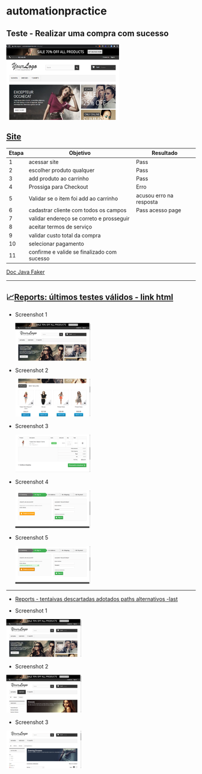 # automationpractice
## Teste - Realizar uma compra com sucesso
<img src="/img/Automation.png" width="300" height="200">

## [Site](http://automationpractice.com/index.php?)
 
| Etapa |Objetivo                                         | Resultado              |
|-------|-------------------------------------------------|------------------------|
|  1    |acessar site                                     |Pass                    |
|  2    |escolher produto qualquer                        |Pass                    |
|  3    |add produto ao carrinho                          |Pass                    |
|  4    |Prossiga para Checkout                           |Erro                    |
|  5    |Validar se o item foi add ao carrinho            |acusou erro na resposta |
|  6    |cadastrar cliente com todos os campos            |Pass acesso page        |
|  7    |validar endereço se correto e prosseguir         |                        |
|  8    |aceitar termos de serviço                        |                        |
|  9    |validar custo total da compra                    |                        |
|  10   |selecionar pagamento                             |                        |
|  11   |confirme e valide se finalizado com sucesso      |                        |


[Doc Java Faker](http://dius.github.io/java-faker/apidocs/index.html)
___


## :chart_with_upwards_trend:[Reports: últimos testes válidos - link html](https://gracetorresleite.github.io/automationpractice/Report/Report_21-12-2020_16-29-24/MyReport_21-12-2020_16-29-24.html) 

	
* Screenshot 1

	<img src="/Report/Report_21-12-2020_16-00-58/Screenshot/Image_21-Dec-2020_04h01m7s.png" width="200" height="100">
	
* Screenshot 2

	<img src="/Report/Report_21-12-2020_16-29-24/Screenshot/Image_21-Dec-2020_04h29m33s.png" width="200" height="100">	
	
* Screenshot 3
	
	<img src="/Report/Report_21-12-2020_16-29-24/Screenshot/Image_21-Dec-2020_04h30m6s.png" width="200" height="100">
	
* Screenshot 4
	
	<img src="/Report/Report_21-12-2020_16-29-24/Screenshot/Image_21-Dec-2020_04h30m39s.png" width="200" height="100">
	
	
* Screenshot 5
	
	<img src="/Report/Report_21-12-2020_16-29-24/Screenshot/Image_21-Dec-2020_04h30m41s.png" width="200" height="100">
___



* [Reports - tentaivas descartadas adotados paths alternativos -last](https://gracetorresleite.github.io/automationpractice/Tentativas/ReportDescart_20-12-2020_23-18-47/MyReportDescart_20-12-2020_23-18-47.html)


* Screenshot 1
<img src="/Tentativas/ReportDescart_20-12-2020_23-18-47/ScreenshotDescart/Image_20-Dec-2020_11h18m55s.png" width="200" height="100">

* Screenshot 2
<img src="/Tentativas/ReportDescart_20-12-2020_23-18-47/ScreenshotDescart/Image_20-Dec-2020_11h18m58s.png" width="200" height="100">

* Screenshot 3
<img src="/Tentativas/ReportDescart_20-12-2020_23-18-47/ScreenshotDescart/Image_20-Dec-2020_11h19m30s.png" width="200" height="100">
